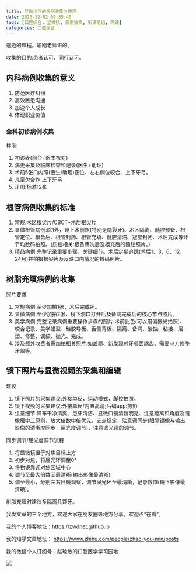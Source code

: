 ```yaml
---
title: 显微治疗的病例收集与整理
date: 2023-12-02 09:35:40
tags: [口腔综合, 显微镜, 病例收集, 听课笔记, 网课]
categories: 口腔综合
---
```

速迈的课程。喻刚老师讲的。

收集的目的:患者认可、同行认可。

## 内科病例收集的意义
1. 防范医疗纠纷
2. 高效医患沟通
3. 加速个人成长
4. 体现职业价值

### 全科初诊病例收集
标准:
1. 初诊表(前台+医生核对)
2. 病史采集及临床检查和记录(医生+助理)
3. 术前5张口内照(医生/助理)正位、左右侧位咬合、上下牙弓。
4. 儿童欠合作:上下牙弓
5. 牙周:标准12张

## 根管病例收集的标准
1. 常规:术区根尖片/CBCT+术后根尖片
2. 显微根管病例:除1外，镜下术前照(特别是隐裂牙)、术区隔离、髓腔预备、根管定位、根备后、根管封药、根管充填、髓腔清洁、冠部封闭、术后完成等环节均数码拍照。(质控相关:根备荡洗后及根充后的髓腔照片。)
3. 精品病例:完整记录重要步骤，关键细节。术后定期追踪(术后1、3、6、12、24月)并拍摄根尖片及反映口内情况的数码照片。

## 树脂充填病例的收集
照片要求
1. 常规病例:至少加拍1张，术后完成照。
2. 显微病例:至少加拍2张，镜下洞口打开后及备洞完成后的核心节点照片。
3. 美学病例:完整记录病例重要操作步骤的照片:术前比色(可以用偏振光拍照)、咬合记录、美学蜡型、硅胶导板、舌侧背板、隔离、备洞、酸蚀、粘接、层塑、修整、调颌、抛光、完成。
4. 涉及额外收费者需加拍相关照片:如盖髓、新发现邻牙邻面龋齿、需要电刀修整牙龈等。

## 镜下照片与显微视频的采集和编辑
建议
1. 镜下照片的采集建议:外接单反，运动模式，脚控拍照。
2. 镜下视频的采集建议:外接单反/内置高清;后编app:剪影
3. 注意细节:障布干净清爽、患牙清洁、显微口镜清新明亮、注意距离和角度及镜像居中三原则，放大倍数中倍优先，支点稳定，注意调同步(眼睛镜像与输出影像的清晰度同步，屈光度调节)，注意滤光镜的调节。

同步调节/屈光度调节流程
1. 将显微镜置于对焦目标上方
2. 初步对焦，将屈光环调至0°
3. 将物镜靠近对焦区域中心
4. 调节至最大倍数至最清晰(输出影像最清晰)
5. 调至最小，分别左右目镜观察，调节屈光环至最清晰，记录数值(镜下影像最清晰)。

树脂充填时建议多隔离几颗牙。




我发文章的三个地方，欢迎大家在朋友圈等地方分享，欢迎点“在看”。

我的个人博客地址：https://zwdnet.github.io

我的知乎文章地址： https://www.zhihu.com/people/zhao-you-min/posts

我的微信个人订阅号：赵瑜敏的口腔医学学习园地

![](https://zymblog-1258069789.cos.ap-chengdu.myqcloud.com/other/wx.jpg)



